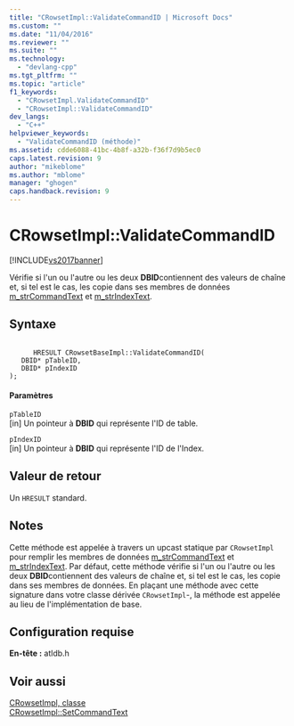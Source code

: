 ```yaml
---
title: "CRowsetImpl::ValidateCommandID | Microsoft Docs"
ms.custom: ""
ms.date: "11/04/2016"
ms.reviewer: ""
ms.suite: ""
ms.technology: 
  - "devlang-cpp"
ms.tgt_pltfrm: ""
ms.topic: "article"
f1_keywords: 
  - "CRowsetImpl.ValidateCommandID"
  - "CRowsetImpl::ValidateCommandID"
dev_langs: 
  - "C++"
helpviewer_keywords: 
  - "ValidateCommandID (méthode)"
ms.assetid: cdde6088-41bc-4b8f-a32b-f36f7d9b5ec0
caps.latest.revision: 9
author: "mikeblome"
ms.author: "mblome"
manager: "ghogen"
caps.handback.revision: 9
---
```

# CRowsetImpl::ValidateCommandID
[!INCLUDE[vs2017banner](../../assembler/inline/includes/vs2017banner.md)]

Vérifie si l'un ou l'autre ou les deux **DBID**contiennent des valeurs de chaîne et, si tel est le cas, les copie dans ses membres de données [m\_strCommandText](../../data/oledb/crowsetimpl-m-strcommandtext.md) et [m\_strIndexText](../../data/oledb/crowsetimpl-m-strindextext.md).  
  
## Syntaxe  
  
```  
  
      HRESULT CRowsetBaseImpl::ValidateCommandID(  
   DBID* pTableID,  
   DBID* pIndexID   
);  
```  
  
#### Paramètres  
 `pTableID`  
 \[in\] Un pointeur à **DBID** qui représente l'ID de table.  
  
 `pIndexID`  
 \[in\] Un pointeur à **DBID** qui représente l'ID de l'Index.  
  
## Valeur de retour  
 Un `HRESULT` standard.  
  
## Notes  
 Cette méthode est appelée à travers un upcast statique par `CRowsetImpl` pour remplir les membres de données [m\_strCommandText](../../data/oledb/crowsetimpl-m-strcommandtext.md) et [m\_strIndexText](../../data/oledb/crowsetimpl-m-strindextext.md).  Par défaut, cette méthode vérifie si l'un ou l'autre ou les deux **DBID**contiennent des valeurs de chaîne et, si tel est le cas, les copie dans ses membres de données.  En plaçant une méthode avec cette signature dans votre classe dérivée `CRowsetImpl`\-, la méthode est appelée au lieu de l'implémentation de base.  
  
## Configuration requise  
 **En\-tête :** atldb.h  
  
## Voir aussi  
 [CRowsetImpl, classe](../../data/oledb/crowsetimpl-class.md)   
 [CRowsetImpl::SetCommandText](../../data/oledb/crowsetimpl-setcommandtext.md)